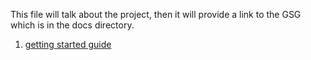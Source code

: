 This file will talk about the project, then it will provide a link to the GSG which is in the docs directory.

1. [getting started guide](docs/guide.md)
